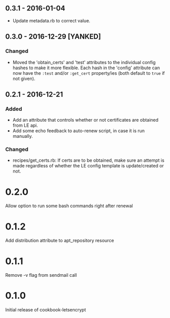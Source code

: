 ## 0.3.1 - 2016-01-04
- Update metadata.rb to correct value.

## 0.3.0 - 2016-12-29 [YANKED]
### Changed
- Moved the 'obtain_certs' and 'test' attributes to the individual config hashes to make it more flexible. Each hash in the 'config' attribute can now have the `:test` and/or `:get_cert` property/ies (both default to `true` if not given).

## 0.2.1 - 2016-12-21
### Added
- Add an attribute that controls whether or not certificates are obtained from LE api.
- Add some echo feedback to auto-renew script, in case it is run manually.

### Changed
- recipes/get_certs.rb: If certs are to be obtained, make sure an attempt is made regardless of whether the LE config template is update/created or not.

# 0.2.0

Allow option to run some bash commands right after renewal

# 0.1.2

Add distribution attribute to apt_repository resource

# 0.1.1

Remove -v flag from sendmail call

# 0.1.0

Initial release of cookbook-letsencrypt
